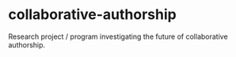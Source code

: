 collaborative-authorship
========================

Research project / program investigating the future of collaborative authorship. 
